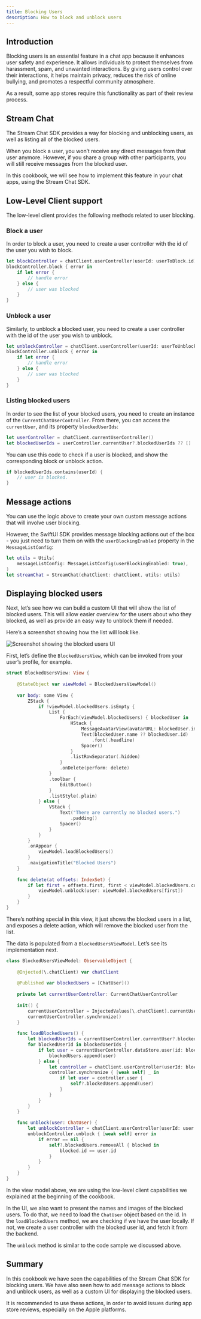 ```yaml
---
title: Blocking Users
description: How to block and unblock users
---
```


## Introduction

Blocking users is an essential feature in a chat app because it enhances user safety and experience. It allows individuals to protect themselves from harassment, spam, and unwanted interactions. By giving users control over their interactions, it helps maintain privacy, reduces the risk of online bullying, and promotes a respectful community atmosphere. 

As a result, some app stores require this functionality as part of their review process.

## Stream Chat

The Stream Chat SDK provides a way for blocking and unblocking users, as well as listing all of the blocked users.

When you block a user, you won’t receive any direct messages from that user anymore. However, if you share a group with other participants, you will still receive messages from the blocked user.

In this cookbook, we will see how to implement this feature in your chat apps, using the Stream Chat SDK.

## Low-Level Client support

The low-level client provides the following methods related to user blocking.

### Block a user

In order to block a user, you need to create a user controller with the id of the user you wish to block.

```swift
let blockController = chatClient.userController(userId: userToBlock.id)
blockController.block { error in
    if let error {
        // handle error
    } else {
        // user was blocked
    }
}
```

### Unblock a user

Similarly, to unblock a blocked user, you need to create a user controller with the id of the user you wish to unblock.

```swift
let unblockController = chatClient.userController(userId: userToUnblock.id)
blockController.unblock { error in
    if let error {
        // handle error
    } else {
        // user was blocked
    }
}
```

### Listing blocked users

In order to see the list of your blocked users, you need to create an instance of the `CurrentChatUserController`. From there, you can access the `currentUser`, and its property `blockedUserIds`:

```swift
let userController = chatClient.currentUserController()
let blockedUserIds = userController.currentUser?.blockedUserIds ?? []
```

You can use this code to check if a user is blocked, and show the corresponding block or unblock action.

```swift
if blockedUserIds.contains(userId) {
    // user is blocked.
}
```

## Message actions

You can use the logic above to create your own custom message actions that will involve user blocking. 

However, the SwiftUI SDK provides message blocking actions out of the box - you just need to turn them on with the `userBlockingEnabled` property in the `MessageListConfig`:

```swift
let utils = Utils(
    messageListConfig: MessageListConfig(userBlockingEnabled: true),
)
let streamChat = StreamChat(chatClient: chatClient, utils: utils)
```

## Displaying blocked users

Next, let’s see how we can build a custom UI that will show the list of blocked users. This will allow easier overview for the users about who they blocked, as well as provide an easy way to unblock them if needed.

Here’s a screenshot showing how the list will look like.

![Screenshot showing the blocked users UI](../../assets/blocked-users.png)

First, let’s define the `BlockedUsersView`, which can be invoked from your user’s profile, for example.

```swift
struct BlockedUsersView: View {
    
    @StateObject var viewModel = BlockedUsersViewModel()
    
    var body: some View {
        ZStack {
            if !viewModel.blockedUsers.isEmpty {
                List {
                    ForEach(viewModel.blockedUsers) { blockedUser in
                        HStack {
                            MessageAvatarView(avatarURL: blockedUser.imageURL, size: .init(width: 48, height: 48))
                            Text(blockedUser.name ?? blockedUser.id)
                                .font(.headline)
                            Spacer()
                        }
                        .listRowSeparator(.hidden)
                    }
                    .onDelete(perform: delete)
                }
                .toolbar {
                    EditButton()
                }
                .listStyle(.plain)
            } else {
                VStack {
                    Text("There are currently no blocked users.")
                        .padding()
                    Spacer()
                }
            }
        }
        .onAppear {
            viewModel.loadBlockedUsers()
        }
        .navigationTitle("Blocked Users")
    }
    
    func delete(at offsets: IndexSet) {
        if let first = offsets.first, first < viewModel.blockedUsers.count {
            viewModel.unblock(user: viewModel.blockedUsers[first])
        }
    }
}
```

There’s nothing special in this view, it just shows the blocked users in a list, and exposes a delete action, which will remove the blocked user from the list.

The data is populated from a `BlockedUsersViewModel`. Let’s see its implementation next.

```swift
class BlockedUsersViewModel: ObservableObject {
    
    @Injected(\.chatClient) var chatClient
    
    @Published var blockedUsers = [ChatUser]()
    
    private let currentUserController: CurrentChatUserController
    
    init() {
        currentUserController = InjectedValues[\.chatClient].currentUserController()
        currentUserController.synchronize()
    }
    
    func loadBlockedUsers() {
        let blockedUserIds = currentUserController.currentUser?.blockedUserIds ?? []
        for blockedUserId in blockedUserIds {
            if let user = currentUserController.dataStore.user(id: blockedUserId) {
                blockedUsers.append(user)
            } else {
                let controller = chatClient.userController(userId: blockedUserId)
                controller.synchronize { [weak self] _ in
                    if let user = controller.user {
                        self?.blockedUsers.append(user)
                    }
                }
            }
        }
    }
    
    func unblock(user: ChatUser) {
        let unblockController = chatClient.userController(userId: user.id)
        unblockController.unblock { [weak self] error in
            if error == nil {
                self?.blockedUsers.removeAll { blocked in
                    blocked.id == user.id
                }
            }
        }
    }
}
```

In the view model above, we are using the low-level client capabilities we explained at the beginning of the cookbook. 

In the UI, we also want to present the names and images of the blocked users. To do that, we need to load the `ChatUser` object based on the id. In the `loadBlockedUsers` method, we are checking if we have the user locally. If not, we create a user controller with the blocked user id, and fetch it from the backend.

The `unblock` method is similar to the code sample we discussed above.

## Summary

In this cookbook we have seen the capabilities of the Stream Chat SDK for blocking users. We have also seen how to add message actions to block and unblock users, as well as a custom UI for displaying the blocked users.

It is recommended to use these actions, in order to avoid issues during app store reviews, especially on the Apple platforms.